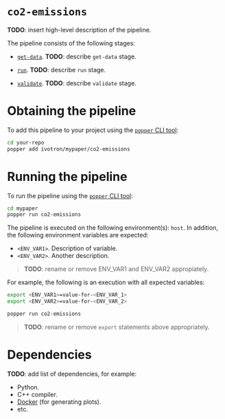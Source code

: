 # `co2-emissions`

<!--
NOTE TO AUTHORS: replace all the **TODO** marks with your own content.
-->

**TODO**: insert high-level description of the pipeline.

The pipeline consists of the following stages:

  * [`get-data`](./get-data.sh). **TODO**: describe `get-data` stage.

  * [`run`](./run.sh). **TODO**: describe `run` stage.

  * [`validate`](./validate.sh). **TODO**: describe `validate` stage.

# Obtaining the pipeline

To add this pipeline to your project using the
[`popper` CLI tool](https://github.com/systemslab/popper):

```bash
cd your-repo
popper add ivotron/mypaper/co2-emissions
```

# Running the pipeline

To run the pipeline using the
[`popper` CLI tool](https://github.com/systemslab/popper):

```bash
cd mypaper
popper run co2-emissions
```

The pipeline is executed on the following environment(s): `host`. In addition,
the following environment variables are expected:

  * `<ENV_VAR1>`. Description of variable.
  * `<ENV_VAR2>`. Another description.

> **TODO**: rename or remove ENV_VAR1 and ENV_VAR2 appropiately.

For example, the following is an execution with all expected
variables:

```bash
export <ENV_VAR1>=value-for-<ENV_VAR_1>
export <ENV_VAR2>=value-for-<ENV_VAR_2>

popper run co2-emissions
```

> **TODO**: rename or remove `export` statements above appropriately.

# Dependencies

**TODO**: add list of dependencies, for example:

  * Python.
  * C++ compiler.
  * [Docker](https://docker.com) (for generating plots).
  * etc.
